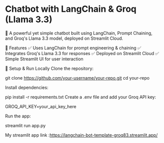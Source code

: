 # Chatbot with LangChain & Groq (Llama 3.3)

🚀 A powerful yet simple chatbot built using LangChain, Prompt Chaining, and Groq's Llama 3.3 model, deployed on Streamlit Cloud.

🔹 Features
✅ Uses LangChain for prompt engineering & chaining
✅ Integrates Groq's Llama 3.3 for responses
✅ Deployed on Streamlit Cloud
✅ Simple Streamlit UI for user interaction

🔧 Setup & Run Locally
Clone the repository:

git clone https://github.com/your-username/your-repo.git
cd your-repo

Install dependencies:


pip install -r requirements.txt
Create a .env file and add your Groq API key:

GROQ_API_KEY=your_api_key_here

Run the app:

streamlit run app.py

My streamlit app link :https://langchain-bot-template-groq83.streamlit.app/


